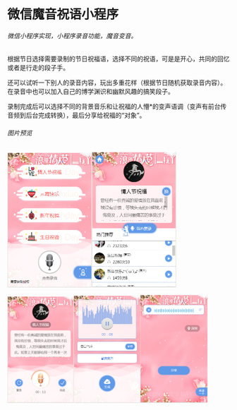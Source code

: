 # 微信魔音祝语小程序
 
###### 微信小程序实现，小程序录音功能，魔音变音。

根据节日选择需要录制的节日祝福语，选择不同的祝语，可是是开心，共同的回忆或者是行走的段子手。

还可以试听一下别人的录音内容，玩出多重花样（根据节日随机获取录音内容）。在录音中也可以加入自己的博学渊识和幽默风趣的搞笑段子。

录制完成后可以选择不同的背景音乐和让祝福的人懵*的变声语调（变声有前台传音频到后台完成转换），最后分享给祝福的“对象”。



###### 图片预览

<img width="38%" src="preview/preview-pictrue-1.png"><img width="38%" src="preview/preview-pictrue-2.png">

<img width="30%" src="preview/preview-pictrue-3.png"><img width="30%" src="preview/preview-pictrue-4.png"><img width="30%" src="preview/preview-pictrue-5.png">
















